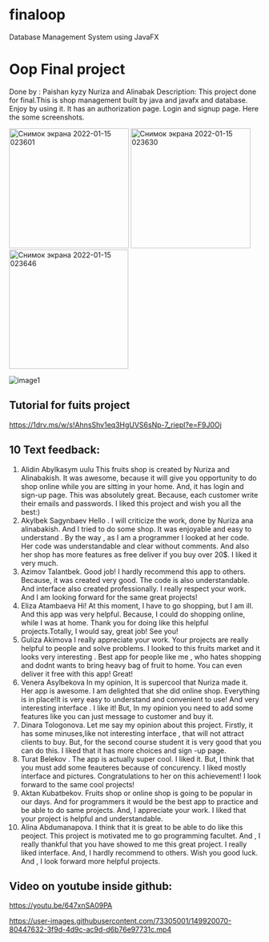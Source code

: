 # finaloop
Database Management System using JavaFX
# Oop Final project
Done by : Paishan kyzy Nuriza and Alinabak
Description: This project done for final.This is shop management built by java and javafx and database.
Enjoy by using it. It has an authorization page. Login and signup page. Here the some screenshots.


<img width="239" alt="Снимок экрана 2022-01-15 023601" src="https://user-images.githubusercontent.com/73305001/149582936-f7c5ae01-51d3-4a33-8c36-71e7ec379c87.png">

<img width="239" alt="Снимок экрана 2022-01-15 023630" src="https://user-images.githubusercontent.com/73305001/149582943-b4e6cd55-7c6e-48d8-9822-5caff2b85360.png">

<img width="238" alt="Снимок экрана 2022-01-15 023646" src="https://user-images.githubusercontent.com/73305001/149582953-fa08712e-041c-411e-886f-068e243d6faf.png">

![image1](https://user-images.githubusercontent.com/73305001/149914649-a392fa2c-b6d7-4d9b-8b87-e5695f6a27b1.png)

## Tutorial for fuits project
https://1drv.ms/w/s!AhnsShv1eq3HgUVS6sNp-7_riepI?e=F9J0Oj

## 10 Text feedback:
1. Alidin Abylkasym uulu
This fruits shop is created by Nuriza and Alinabakish. It was awesome, because it will give you opportunity to do shop online while you are sitting in your home. And, it has login and sign-up page. This was absolutely great. Because, each customer write their emails and passwords. I liked this project and wish you all the best:)
2. Akylbek Sagynbaev
Hello . I will criticize the work, done by Nuriza ana alinabakish. And I tried to do some shop. It was enjoyable and easy to understand . By the way , as I am a programmer I looked at her code. Her code was understandable and clear without comments.  And also her shop has more features as free deliver if you buy over 20$. I liked it very much.
3. Azimov Talantbek. Good job! I hardly recommend this app to others. Because, it was created very good. The code is also understandable. And interface also created professionally. I really respect your work. And I am looking forward for the same great projects!
4. Eliza Atambaeva  Hi! At this moment, I have to go shopping, but I am ill. And this app was very helpful. Because, I could do shopping online, while I was at home. Thank you for doing like this helpful projects.Totally, I would say, great job! See you!
5. Guliza Akimova I really appreciate your work. Your projects are really helpful to people and solve problems. I looked to this fruits market and it looks very interesting . Best app for people like me , who hates shopping and dodnt wants to bring heavy bag of fruit to home. You can even deliver it free with this app! Great!
6. Venera Asylbekova In my opinion, It is supercool that Nuriza made it. Her app is awesome. I am delighted that she did online shop. Everything is in place!It is very easy to understand and convenient to use! And very interesting interface . I like it! But, In my opinion you need to add some features like you can just message to customer and buy it. 
7. Dinara Tologonova. Let me say my opinion about this project. Firstly, it has some minuses,like not interesting interface , that will not attract clients to buy. But, for the second course student it is very good that you can do this. I liked that it has more choices and sign -up page.
8. Turat Belekov . The app is actually super cool. I liked it. But, I think that you must add some feauteres because of concurency. I liked mostly interface and pictures. Congratulations to her on this achievement! I look forward to the same cool projects!
9.  Aktan Kubatbekov.  Fruits shop or online shop is going to be popular in our days. And for programmers it would be the best app to practice and be able to do same projects. And, I appreciate your work. I liked that your project is helpful and understandable.
10. Alina Abdumanapova. I think that it is great to be able to do like this peoject. This project is motivated me to go programming facultet. And , I really thankful that you have showed to me this great project. I really liked interface. And, I hardly recommend to others. Wish you good luck. And , I look forward more helpful projects.

## Video on youtube inside github:
https://youtu.be/647xnSA09PA

https://user-images.githubusercontent.com/73305001/149920070-80447632-3f9d-4d9c-ac9d-d6b76e97731c.mp4

